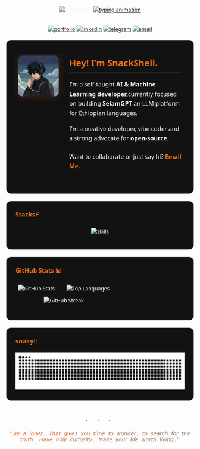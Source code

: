 <div align="center" style="font-family: 'Segoe UI', 'Helvetica Neue', 'Arial', sans-serif; color: #F5F5F5;">

  <img src="https://capsule-render.vercel.app/api?type=transparent&fontColor=f46c18&fontSize=70&fontAlignY=45&text=SNACK%20SHELL&stroke=f46c18&strokeWidth=2&height=180&animation=scaleIn" alt="snack shell"/>

  <a href="https://git.io/typing-svg">
    <img src="https://readme-typing-svg.demolab.com?font=JetBrains+Mono&size=24&duration=2500&pause=1000&color=f46c18&center=true&vCenter=true&width=700&lines=AI%20and%20ML%20Engineer;Building%20SelamGPT%20%7C%20Amharic%20LLM" alt="typing animation"/>
  </a>
  <br><br>

  <p>
    <a href="https://snackshell.work"><img src="https://img.shields.io/badge/snackshell.work-121212?style=for-the-badge&logo=vercel&logoColor=f46c18" alt="portfolio"></a>
    <a href="https://linkedin.com/in/snackshell"><img src="https://img.shields.io/badge/LinkedIn-121212?style=for-the-badge&logo=linkedin&logoColor=f46c18" alt="linkedin"></a>
    <a href="https://t.me/snackshell"><img src="https://img.shields.io/badge/Telegram-121212?style=for-the-badge&logo=telegram&logoColor=f46c18" alt="telegram"></a>
    <a href="mailto:hello@snackshell.work"><img src="https://img.shields.io/badge/Email-121212?style=for-the-badge&logo=gmail&logoColor=f46c18" alt="email"></a>
  </p>

  <div style="background-color: #121212; border-radius: 12px; border: 1px solid #333; padding: 24px; max-width: 900px; margin: 20px auto; box-sizing: border-box; text-align: left;">
    <table border="0" cellpadding="0" cellspacing="0" width="100%">
      <tr>
        <td width="30%" valign="top" align="center" style="padding-right: 20px;">
          <img src="snackshell-logo.jpg"
               width="200"
               style="border-radius:12px; box-shadow:0 0 20px #f46c1840;"
               alt="Snack Shell Profile"/>
        </td>
        <td width="70%" valign="top" style="color: #F5F5F5; font-size: 16px; line-height: 1.6;">
          <h2 style="color:#f46c18; margin-top: 0; padding-bottom: 5px; border-bottom: 2px solid #333;">
            Hey! I’m SnackShell.
          </h2>
          <p style="margin-bottom: 16px;">
            I'm a self-taught <strong>AI & Machine Learning developer,</strong>currently focused on building <strong>SelamGPT</strong> an LLM platform for Ethiopian languages.
          </p>
          <p style="margin-bottom: 16px;">
            I'm a creative developer, vibe coder and a strong advocate for <strong>open-source</strong>.
          </p>
          <p style="margin-top: 24px;">
            Want to collaborate or just say hi? <a href="mailto:hello@snackshell.work" style="color: #f46c18; text-decoration:none; font-weight:bold;">Email Me.</a>
          </p>
        </td>
      </tr>
    </table>
  </div>

  <div style="background-color: #121212; border-radius: 12px; border: 1px solid #333; padding: 24px; max-width: 900px; margin: 20px auto; box-sizing: border-box; text-align: left;">
    <h3 style="color:#f46c18; margin-top:0; margin-bottom: 20px;">Stacks⚡</h3>
    <p align="center">
      <img src="https://skillicons.dev/icons?i=py,fastapi,js,ts,react,nextjs,nodejs,docker,supabase,firebase&perline=10&theme=dark" alt="skills" />
    </p>
  </div>

  <div style="background-color: #121212; border-radius: 12px; border: 1px solid #333; padding: 24px; max-width: 900px; margin: 20px auto; box-sizing: border-box; text-align: left;">
    <h3 style="color:#f46c18; margin-top:0; margin-bottom: 20px;">GitHub Stats 📊</h3>
    <table border="0" cellpadding="10" cellspacing="0" width="100%">
      <tr>
        <td valign="top" width="50%">
          <img src="https://github-readme-stats.vercel.app/api?username=snackshell&show_icons=true&theme=vue-dark&hide_border=true&include_all_commits=true&count_private=true" alt="GitHub Stats" width="100%"/>
        </td>
        <td valign="top" width="50%">
          <img src="https://github-readme-stats.vercel.app/api/top-langs/?username=snackshell&layout=compact&theme=vue-dark&hide_border=true&langs_count=10" alt="Top Languages" width="100%"/>
        </td>
      </tr>
      <tr>
        <td colspan="2" align="center" style="padding-top: 10px;">
          <img width="100%" src="https://streak-stats.demolab.com/?user=snackshell&theme=github-dark&hide_border=true" alt="GitHub Streak"/>
        </td>
      </tr>
    </table>
  </div>

  <div style="background-color: #121212; border-radius: 12px; border: 1px solid #333; padding: 24px; max-width: 900px; margin: 20px auto; box-sizing: border-box; text-align: left;">
    <h3 style="color:#f46c18; margin-top:0; margin-bottom: 20px;">snaky🐍</h3>
    <p align="center" style="margin-bottom: 0;">
      <img src="https://raw.githubusercontent.com/snackshell/snackshell/output/github-contribution-grid-snake-dark.svg" alt="Snake animation" style="max-width: 100%;">
    </p>
  </div>

  <p style="color: #444; font-size: 20px; margin-top: 40px; margin-bottom: 10px; letter-spacing: 10px;">
    · · ·
  </p>
  <p style="font-family: 'JetBrains Mono', monospace; font-size: 14px; margin-bottom: 40px; background: -webkit-linear-gradient(45deg, #f46c18, #777); -webkit-background-clip: text; -webkit-text-fill-color: transparent; font-weight: 500;">
   “𝘉𝘦 𝘢 𝘭𝘰𝘯𝘦𝘳. 𝘛𝘩𝘢𝘵 𝘨𝘪𝘷𝘦𝘴 𝘺𝘰𝘶 𝘵𝘪𝘮𝘦 𝘵𝘰 𝘸𝘰𝘯𝘥𝘦𝘳, 𝘵𝘰 𝘴𝘦𝘢𝘳𝘤𝘩 𝘧𝘰𝘳 𝘵𝘩𝘦 𝘵𝘳𝘶𝘵𝘩. 𝘏𝘢𝘷𝘦 𝘩𝘰𝘭𝘺 𝘤𝘶𝘳𝘪𝘰𝘴𝘪𝘵𝘺. 𝘔𝘢𝘬𝘦 𝘺𝘰𝘶𝘳 𝘭𝘪𝘧𝘦 𝘸𝘰𝘳𝘵𝘩 𝘭𝘪𝘷𝘪𝘯𝘨.”
  </p>

</div>
